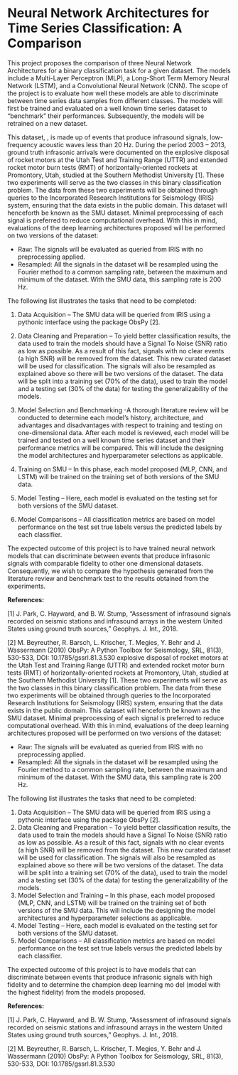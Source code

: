 # Neural Network Architectures for Time Series Classification: A Comparison

This project proposes the comparison of three Neural Network Architectures for a binary classification task for a given dataset. The models include a Multi-Layer Perceptron (MLP), a Long-Short Term Memory Neural Network (LSTM), and a Convolutional Neural Network (CNN). The scope of the project is to evaluate how well these models are able to discriminate between time series data samples from different classes. The models will first be trained and evaluated on a well known time series dataset to “benchmark” their performances. Subsequently, the models will be retrained on a new dataset.

This dataset, , is made up of events that produce infrasound signals, low-frequency acoustic waves less than 20 Hz. During the period 2003 – 2013, ground truth infrasonic arrivals were documented on the explosive disposal of rocket motors at the Utah Test and Training Range (UTTR) and extended rocket motor burn tests (RMT) of horizontally-oriented rockets at Promontory, Utah, studied at the Southern Methodist University [1]. These two experiments will serve as the two classes in this binary classification problem. The data from these two experiments will be obtained through queries to the Incorporated Research Institutions for Seismology (IRIS) system, ensuring that the data exists in the public domain. This dataset will henceforth be known as the SMU dataset. Minimal preprocessing of each signal is preferred to reduce computational overhead. With this in mind, evaluations of the deep learning architectures proposed will be performed on two versions of the dataset:

- Raw: The signals will be evaluated as queried from IRIS with no preprocessing applied.
- Resampled: All the signals in the dataset will be resampled using the Fourier method to a common sampling rate, between the maximum and minimum of the dataset. With the SMU data, this sampling rate is 200 Hz.

The following list illustrates the tasks that need to be completed:
1. Data Acquisition – The SMU data will be queried from IRIS using a pythonic interface using the package ObsPy [2].

2. Data Cleaning and Preparation – To yield better classification results, the data used to train the models should have a Signal To Noise (SNR) ratio as low as possible. As a result of this fact, signals with no clear events (a high SNR) will be removed from the dataset. This new curated dataset will be used for classification. The signals will also be resampled as explained above so there will be two versions of the dataset. The data will be split into a training set (70% of the data), used to train the model and a testing set (30% of the data) for testing the generalizability of the models.

3. Model Selection and Benchmarking -A thorough literature review will be conducted to determine each model’s history, architecture, and advantages and disadvantages with respect to training and testing on one-dimensional data. After each model is reviewed, each model will be trained and tested on a well known time series dataset and their performance metrics will be compared. This will include the designing the model architectures and hyperparameter selections as applicable.

4. Training on SMU – In this phase, each model proposed (MLP, CNN, and LSTM) will be trained on the training set of both versions of the SMU data.
 
5. Model Testing – Here, each model is evaluated on the testing set for both versions of the SMU dataset. 

6. Model Comparisons – All classification metrics are based on model performance on the test set true labels versus the predicted labels by each classifier. 


The expected outcome of this project is to have trained neural network models that can discriminate between events that produce infrasonic signals with comparable fidelity to other one dimensional datasets. Consequently, we wish to compare the hypothesis generated from the literature review and benchmark test to the results obtained from the experiments. 

**References:**

[1] J. Park, C. Hayward, and B. W. Stump, “Assessment of infrasound signals recorded on seismic stations and infrasound arrays in the western United States using ground truth sources,” Geophys. J. Int., 2018.

[2] M. Beyreuther, R. Barsch, L. Krischer, T. Megies, Y. Behr and J. Wassermann (2010)
ObsPy: A Python Toolbox for Seismology, SRL, 81(3), 530-533, DOI: 10.1785/gssrl.81.3.530
 explosive disposal of rocket motors at the Utah Test and Training Range (UTTR) and extended rocket motor burn tests (RMT) of horizontally-oriented rockets at Promontory, Utah, studied at the Southern Methodist University [1]. These two experiments will serve as the two classes in this binary classification problem. The data from these two experiments will be obtained through queries to the Incorporated Research Institutions for Seismology (IRIS) system, ensuring that the data exists in the public domain. This dataset will henceforth be known as the SMU dataset. Minimal preprocessing of each signal is preferred to reduce computational overhead. With this in mind, evaluations of the deep learning architectures proposed will be performed on two versions of the dataset:

- Raw: The signals will be evaluated as queried from IRIS with no preprocessing applied.
- Resampled: All the signals in the dataset will be resampled using the Fourier method to a common sampling rate, between the maximum and minimum of the dataset. With the SMU data, this sampling rate is 200 Hz.

The following list illustrates the tasks that need to be completed:
1.    Data Acquisition – The SMU data will be queried from IRIS using a pythonic interface using the package ObsPy [2].
2.    Data Cleaning and Preparation – To yield better classification results, the data used to train the models should have a Signal To Noise (SNR) ratio as low as possible. As a result of this fact, signals with no clear events (a high SNR) will be removed from the dataset. This new curated dataset will be used for classification. The signals will also be resampled as explained above so there will be two versions of the dataset. The data will be split into a training set (70% of the data), used to train the model and a testing set (30% of the data) for testing the generalizability of the models.
3.    Model Selection and Training – In this phase, each model proposed (MLP, CNN, and LSTM) will be trained on the training set of both versions of the SMU data. This will include the designing the model architectures and hyperparameter selections as applicable. 
4.    Model Testing – Here, each model is evaluated on the testing set for both versions of the SMU dataset. 
5.    Model Comparisons – All classification metrics are based on model performance on the test set true labels versus the predicted labels by each classifier. 

The expected outcome of this project is to have models that can discriminate between events that produce infrasonic signals with high fidelity and to determine the champion deep learning mo del (model with the highest fidelity) from the models proposed.


**References:**

[1] J. Park, C. Hayward, and B. W. Stump, “Assessment of infrasound signals recorded on seismic stations and infrasound arrays in the western United States using ground truth sources,” Geophys. J. Int., 2018.

[2] M. Beyreuther, R. Barsch, L. Krischer, T. Megies, Y. Behr and J. Wassermann (2010)
ObsPy: A Python Toolbox for Seismology, SRL, 81(3), 530-533, DOI: 10.1785/gssrl.81.3.530

